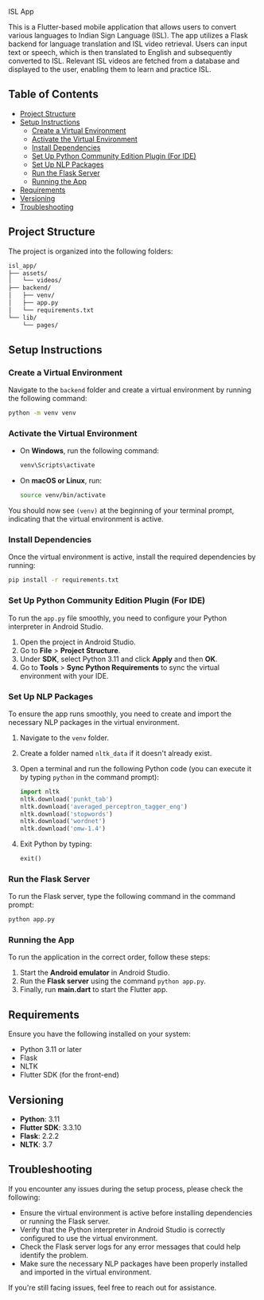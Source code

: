 
ISL App

This is a Flutter-based mobile application that allows users to convert various languages to Indian Sign Language (ISL). The app utilizes a Flask backend for language translation and ISL video retrieval. Users can input text or speech, which is then translated to English and subsequently converted to ISL. Relevant ISL videos are fetched from a database and displayed to the user, enabling them to learn and practice ISL.

## Table of Contents

- [Project Structure](#project-structure)
- [Setup Instructions](#setup-instructions)
  - [Create a Virtual Environment](#create-a-virtual-environment)
  - [Activate the Virtual Environment](#activate-the-virtual-environment)
  - [Install Dependencies](#install-dependencies)
  - [Set Up Python Community Edition Plugin (For IDE)](#set-up-python-community-edition-plugin-for-ide)
  - [Set Up NLP Packages](#set-up-nlp-packages)
  - [Run the Flask Server](#run-the-flask-server)
  - [Running the App](#running-the-app)
- [Requirements](#requirements)
- [Versioning](#versioning)
- [Troubleshooting](#troubleshooting)

## Project Structure

The project is organized into the following folders:

```bash
isl_app/
├── assets/
│   └── videos/
├── backend/
│   ├── venv/
│   ├── app.py
│   └── requirements.txt
└── lib/
    └── pages/

```

## Setup Instructions

### Create a Virtual Environment

Navigate to the `backend` folder and create a virtual environment by running the following command:

```bash
python -m venv venv
```

### Activate the Virtual Environment

- On **Windows**, run the following command:

  ```bash
  venv\Scripts\activate
  ```

- On **macOS or Linux**, run:

  ```bash
  source venv/bin/activate
  ```

You should now see `(venv)` at the beginning of your terminal prompt, indicating that the virtual environment is active.

### Install Dependencies

Once the virtual environment is active, install the required dependencies by running:

```bash
pip install -r requirements.txt
```

### Set Up Python Community Edition Plugin (For IDE)

To run the `app.py` file smoothly, you need to configure your Python interpreter in Android Studio.

1. Open the project in Android Studio.
2. Go to **File** > **Project Structure**.
3. Under **SDK**, select Python 3.11 and click **Apply** and then **OK**.
4. Go to **Tools** > **Sync Python Requirements** to sync the virtual environment with your IDE.

### Set Up NLP Packages

To ensure the app runs smoothly, you need to create and import the necessary NLP packages in the virtual environment.

1. Navigate to the `venv` folder.
2. Create a folder named `nltk_data` if it doesn't already exist.
3. Open a terminal and run the following Python code (you can execute it by typing `python` in the command prompt):

   ```python
   import nltk
   nltk.download('punkt_tab')
   nltk.download('averaged_perceptron_tagger_eng')
   nltk.download('stopwords')
   nltk.download('wordnet')
   nltk.download('omw-1.4')
   ```

4. Exit Python by typing:

   ```python
   exit()
   ```

### Run the Flask Server

To run the Flask server, type the following command in the command prompt:

```bash
python app.py
```

### Running the App

To run the application in the correct order, follow these steps:

1. Start the **Android emulator** in Android Studio.
2. Run the **Flask server** using the command `python app.py`.
3. Finally, run **main.dart** to start the Flutter app.

## Requirements

Ensure you have the following installed on your system:

- Python 3.11 or later
- Flask
- NLTK
- Flutter SDK (for the front-end)

## Versioning

- **Python**: 3.11
- **Flutter SDK**: 3.3.10
- **Flask**: 2.2.2
- **NLTK**: 3.7

## Troubleshooting

If you encounter any issues during the setup process, please check the following:

- Ensure the virtual environment is active before installing dependencies or running the Flask server.
- Verify that the Python interpreter in Android Studio is correctly configured to use the virtual environment.
- Check the Flask server logs for any error messages that could help identify the problem.
- Make sure the necessary NLP packages have been properly installed and imported in the virtual environment.

If you're still facing issues, feel free to reach out for assistance.
```

